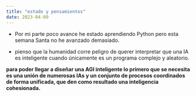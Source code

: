 ```yaml
---
title: "estado y pensamientos"
date: 2023-04-09
---
```


- Por mi parte poco avance he estado aprendiendo Python pero esta semana Santa no he avanzado demasiado.

- pienso que la humanidad corre peligro de querer interpretar que una IA es inteligente cuando únicamente es un programa complejo y aleatorio.

**para poder llegar a diseñar una AGI inteligente lo primero que se necesita es una unión de numerosas IAs y un conjunto de procesos coordinados de forma unificada, que den como resultado una inteligencia cohesionada.**
